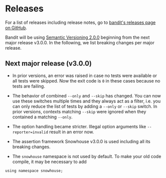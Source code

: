 # Releases

For a list of releases including release notes, go to
[bandit's releases page on GitHub](//github.com/banditcpp/bandit/releases).

Bandit will be using [Semantic Versioning 2.0.0](http://semver.org/spec/v2.0.0.html)
beginning from the next major release v3.0.0.
In the following, we list breaking changes per major release.

## Next major release (v3.0.0)

* In prior versions, an error was raised in case no tests were available
or all tests were skipped. Now the exit code is `0` in these cases because
no tests are failing.

* The behavior of combined `--only` and `--skip` has changed.
You can now use these switches multiple times and they always act as a filter,
i.e. you can only reduce the list of tests by adding a `--only` or `--skip`
switch.
In prior versions, contexts matching `--skip` were ignored when they contained
a matching `--only`.

* The option handling became stricter.
Illegal option arguments like `--reporter=invalid` result in an error now.

* The assertion framework Snowhouse v3.0.0 is used including all its breaking changes.

* The `snowhouse` namespace is not used by default.
To make your old code compile, it may be necessary to add
```
using namespace snowhouse;
```

